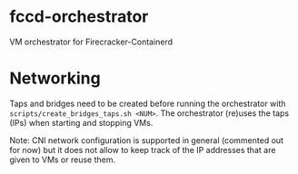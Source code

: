 # fccd-orchestrator
VM orchestrator for Firecracker-Containerd

# Networking
Taps and bridges need to be created before running the orchestrator with `scripts/create_bridges_taps.sh <NUM>`.
The orchestrator (re)uses the taps (IPs) when starting and stopping VMs.

Note: CNI network configuration is supported in general (commented out for now) but it does not allow to 
keep track of the IP addresses that are given to VMs or reuse them.
